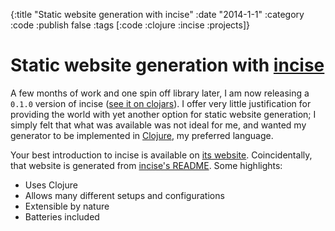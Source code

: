 {:title "Static website generation with incise"
 :date "2014-1-1"
 :category :code
 :publish false
 :tags [:code :clojure :incise :projects]}

# Static website generation with [incise][]

A few months of work and one spin off library later, I am now releasing a `0.1.0` version of incise
([see it on clojars](https://clojars.org/incise)).
I offer very little justification for providing the world with yet another option for static website generation; 
I simply felt that what was available was not ideal for me, and wanted my generator to be implemented in [Clojure][], my preferred language.

Your best introduction to incise is available on [its website][incise].
Coincidentally, that website is generated from [incise's README][readme].
Some highlights:

* Uses Clojure
* Allows many different setups and configurations
* Extensible by nature
* Batteries included

[incise]: http://www.ryanmcg.com/incise/
[Clojure]: http://clojure.org/
[readme]: https://github.com/RyanMcG/incise/tree/master/README.md

